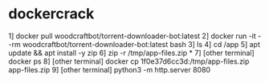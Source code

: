 # dockercrack

1] docker pull woodcraftbot/torrent-downloader-bot:latest
2] docker run -it --rm woodcraftbot/torrent-downloader-bot:latest bash
3] ls
4] cd /app
5] apt update && apt install -y zip
6] zip -r /tmp/app-files.zip *
7] [other terminal] docker ps
8] [other terminal] docker cp 1f0e37d6cc3d:/tmp/app-files.zip app-files.zip
9] [other terminal] python3 -m http.server 8080

